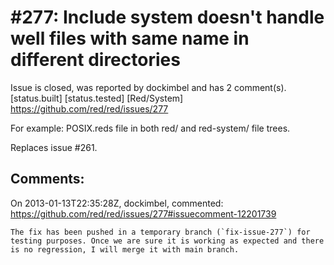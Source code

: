 
#277: Include system doesn't handle well files with same name in different directories
================================================================================
Issue is closed, was reported by dockimbel and has 2 comment(s).
[status.built] [status.tested] [Red/System]
<https://github.com/red/red/issues/277>

For example: POSIX.reds file in both red/ and red-system/ file trees.

Replaces issue #261.



Comments:
--------------------------------------------------------------------------------

On 2013-01-13T22:35:28Z, dockimbel, commented:
<https://github.com/red/red/issues/277#issuecomment-12201739>

    The fix has been pushed in a temporary branch (`fix-issue-277`) for testing purposes. Once we are sure it is working as expected and there is no regression, I will merge it with main branch.

